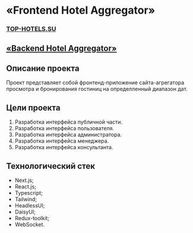 # «Frontend Hotel Aggregator»

### [TOP-HOTELS.SU](http://top-hotels.su)

## [«Backend Hotel Aggregator»](https://github.com/Pelmenya/hotel-booking-aggregator)

## Описание проекта

Проект представляет собой фронтенд-приложение сайта-агрегатора просмотра и бронирования гостиниц на определленный диапазон дат.
## Цели проекта

1. Разработка интерфейса публичной части.
2. Разработка интерфейса пользователя.
3. Разработка интерфейса администратора.
4. Разработка интерфейса менеджера.
4. Разработка интерфейса консультанта.

## Технологический стек

- Next.js;
- React.js;
- Typescript;
- Tailwind;
- HeadlessUI;
- DaisyUI;
- Redux-toolkit;
- WebSocket.
